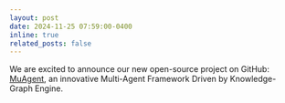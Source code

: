 ```yaml
---
layout: post
date: 2024-11-25 07:59:00-0400
inline: true
related_posts: false
---
```


We are excited to announce our new open-source project on GitHub: [MuAgent](https://github.com/codefuse-ai/CodeFuse-muAgent), an innovative Multi-Agent Framework Driven by Knowledge-Graph Engine.
